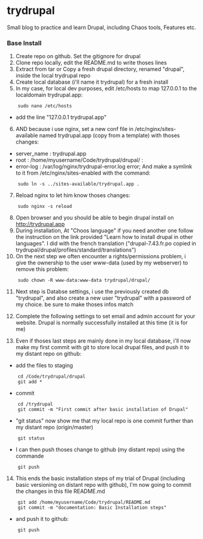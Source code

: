 # trydrupal
Small blog to practice and learn Drupal, including Chaos tools, Features etc.

### Base Install

1. Create repo on github. Set the gitignore for drupal
2. Clone repo locally, edit the README.md to write thoses lines
3. Extract from tar or Copy a fresh drupal directory, renamed "drupal", inside the local trydrupal repo
4. Create local database (i'll name it trydrupal) for a fresh install
5. In my case, for local dev purposes, edit /etc/hosts to map 127.0.0.1 to the localdomain trydrupal.app:
```shell
    sudo nano /etc/hosts
```
 - add the line "127.0.0.1  trydrupal.app"
6. AND because i use nginx, set a new conf file in /etc/nginx/sites-available named trydrupal.app (copy from a template) with thoses changes:
 - server_name :    trydrupal.app
 - root :           /home/myusername/Code/trydrupal/drupal/ :
 - error-log :      /var/log/nginx/trydrupal-error.log error;
And make a symlink to it from /etc/nginx/sites-enabled with the command:
```shell
    sudo ln -s ../sites-available/trydrupal.app .
```
7. Reload nginx to let him know thoses changes:
```shell
    sudo nginx -s reload
```
8. Open browser and you should be able to begin drupal install on http://trydrupal.app
9. During installation, At "Choos language" if you need another one follow the instruction on the link provided "Learn how to install drupal in other languages". I did with the french translation ("drupal-7.43.fr.po copied in trydrupal/drupal/profiles/standard/translations")
10. On the next step we often encounter a rights/permissions problem, i give the ownership to the user www-data (used by my webserver) to remove this problem:
```shell
    sudo chown -R www-data:www-data trydrupal/drupal/
```
11. Next step is Databse settings, i use the previously created db "trydrupal", and also create a new user "trydrupal" with a password of my choice. be sure to make thoses infos match
12. Complete the following settings to set email and admin account for your website. Drupal is normally successfully installed at this time (it is for me)

13. Even if thoses last steps are mainly done in my local database, i'll now make my first commit with git to store local drupal files, and push it to my distant repo on github:
- add the files to staging 
```shell
    cd /Code/trydrupal/drupal
    git add *
```
- commit 
```shell
    cd /trydrupal
    git commit -m "First commit after basic installation of Drupal"
```
- "git status" now show me that my local repo is one commit further than my distant repo (origin/master)
```shell
    git status
```
- I can then push thoses change to github (my distant repo) using the commande
```shell
    git push
```
14. This ends the basic installation steps of my trial of Drupal (including basic versioning on distant repo with github), I'm now going to commit the changes in this file README.md 
```shell
    git add /home/myusername/Code/trydrupal/README.md
    git commit -m "documentation: Basic Installation steps"
```
- and push it to github:
```shell
    git push
```
